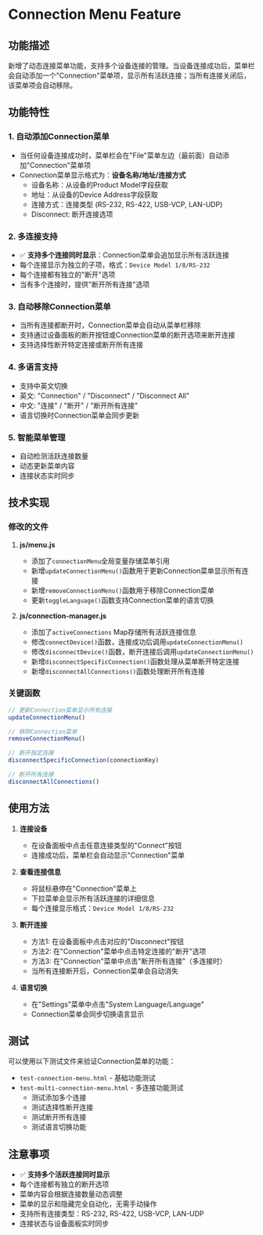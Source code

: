 # Connection Menu Feature

## 功能描述

新增了动态连接菜单功能，支持多个设备连接的管理。当设备连接成功后，菜单栏会自动添加一个"Connection"菜单项，显示所有活跃连接；当所有连接关闭后，该菜单项会自动移除。

## 功能特性

### 1. 自动添加Connection菜单
- 当任何设备连接成功时，菜单栏会在"File"菜单左边（最前面）自动添加"Connection"菜单项
- Connection菜单显示格式为：**设备名称/地址/连接方式**
  - 设备名称：从设备的Product Model字段获取
  - 地址：从设备的Device Address字段获取
  - 连接方式：连接类型 (RS-232, RS-422, USB-VCP, LAN-UDP)
  - Disconnect: 断开连接选项

### 2. 多连接支持
- ✅ **支持多个连接同时显示**：Connection菜单会追加显示所有活跃连接
- 每个连接显示为独立的子项，格式：`Device Model 1/8/RS-232`
- 每个连接都有独立的"断开"选项
- 当有多个连接时，提供"断开所有连接"选项

### 3. 自动移除Connection菜单
- 当所有连接都断开时，Connection菜单会自动从菜单栏移除
- 支持通过设备面板的断开按钮或Connection菜单的断开选项来断开连接
- 支持选择性断开特定连接或断开所有连接

### 4. 多语言支持
- 支持中英文切换
- 英文: "Connection" / "Disconnect" / "Disconnect All"
- 中文: "连接" / "断开" / "断开所有连接"
- 语言切换时Connection菜单会同步更新

### 5. 智能菜单管理
- 自动检测活跃连接数量
- 动态更新菜单内容
- 连接状态实时同步

## 技术实现

### 修改的文件

1. **js/menu.js**
   - 添加了`connectionMenu`全局变量存储菜单引用
   - 新增`updateConnectionMenu()`函数用于更新Connection菜单显示所有连接
   - 新增`removeConnectionMenu()`函数用于移除Connection菜单
   - 更新`toggleLanguage()`函数支持Connection菜单的语言切换

2. **js/connection-manager.js**
   - 添加了`activeConnections` Map存储所有活跃连接信息
   - 修改`connectDevice()`函数，连接成功后调用`updateConnectionMenu()`
   - 修改`disconnectDevice()`函数，断开连接后调用`updateConnectionMenu()`
   - 新增`disconnectSpecificConnection()`函数处理从菜单断开特定连接
   - 新增`disconnectAllConnections()`函数处理断开所有连接

### 关键函数

```javascript
// 更新Connection菜单显示所有连接
updateConnectionMenu()

// 移除Connection菜单
removeConnectionMenu()

// 断开指定连接
disconnectSpecificConnection(connectionKey)

// 断开所有连接
disconnectAllConnections()
```

## 使用方法

1. **连接设备**
   - 在设备面板中点击任意连接类型的"Connect"按钮
   - 连接成功后，菜单栏会自动显示"Connection"菜单

2. **查看连接信息**
   - 将鼠标悬停在"Connection"菜单上
   - 下拉菜单会显示所有活跃连接的详细信息
   - 每个连接显示格式：`Device Model 1/8/RS-232`

3. **断开连接**
   - 方法1: 在设备面板中点击对应的"Disconnect"按钮
   - 方法2: 在"Connection"菜单中点击特定连接的"断开"选项
   - 方法3: 在"Connection"菜单中点击"断开所有连接"（多连接时）
   - 当所有连接断开后，Connection菜单会自动消失

4. **语言切换**
   - 在"Settings"菜单中点击"System Language/Language"
   - Connection菜单会同步切换语言显示

## 测试

可以使用以下测试文件来验证Connection菜单的功能：
- `test-connection-menu.html` - 基础功能测试
- `test-multi-connection-menu.html` - 多连接功能测试
  - 测试添加多个连接
  - 测试选择性断开连接
  - 测试断开所有连接
  - 测试语言切换功能

## 注意事项

- ✅ **支持多个活跃连接同时显示**
- 每个连接都有独立的断开选项
- 菜单内容会根据连接数量动态调整
- 菜单的显示和隐藏完全自动化，无需手动操作
- 支持所有连接类型：RS-232, RS-422, USB-VCP, LAN-UDP
- 连接状态与设备面板实时同步